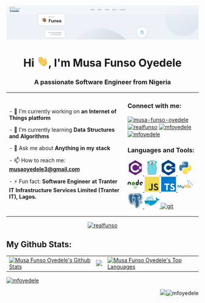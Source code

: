 <!--![MasterHead](https://blog.bit.ai/wp-content/uploads/2018/09/How-to-Embed-GitHub-Gists-in-Your-Documents-Blog-Banner.png)-->
![alt text](https://github.com/mfoyedele/mfoyedele/blob/main/mfoydele.png?raw=true)
<h1 align="center">Hi <img src="https://github.com/mfoyedele/mfoyedele/blob/main/wave.gif" width="30px">, I'm Musa Funso Oyedele</h1>
<h3 align="center">A passionate Software Engineer from Nigeria</h3>
<!--<img align= "right" alt="Coding" width="375" src="https://cdn.dribbble.com/users/1162077/screenshots/3848914/media/320984a9ca58b3c73274c9259ecf6de8.gif">-->

<table>
  <tr>
    <td>
      <p>- 🔭 I’m currently working on <b>an Internet of Things platform</b></p>
      <p>- 🌱 I’m currently learning <b>Data Structures and Algorithms</b></p>
      <p>- 💬 Ask me about <b>Anything in my stack</b></p>
      <p>- 📫 How to reach me: <b><a href=mailto:musaoyedele3@gmail.com alt=email>musaoyedele3@gmail.com</a></b></p>
      <p>- ⚡ Fun fact: <b>Software Engineer at Tranter IT Infrastructure Services Limited (Tranter IT), Lagos.</b></p>
    </td>
    <td>
      <h3 align="left">Connect with me:</h3>
      <p align="left">
      <a href="https://www.linkedin.com/in/musa-funso-oyedele-14b262195" target="blank"><img align="center" src="https://raw.githubusercontent.com/rahuldkjain/github-profile-readme-generator/master/src/images/icons/Social/linked-in-alt.svg" alt="musa-funso-oyedele" height="30" width="40" /></a>
      <a href="https://twitter.com/realfunso" target="blank"><img align="center" src="https://raw.githubusercontent.com/rahuldkjain/github-profile-readme-generator/master/src/images/icons/Social/twitter.svg" alt="realfunso" height="30" width="40" /></a>
      <a href="https://web.facebook.com/realfunso?_rdc=1&_rdr" target="blank"><img align="center" src="https://raw.githubusercontent.com/rahuldkjain/github-profile-readme-generator/master/src/images/icons/Social/facebook.svg" alt="mfoyedele" height="30" width="40" /></a>
      <a href="https://instagram.com/realfunso" target="blank"><img align="center" src="https://raw.githubusercontent.com/rahuldkjain/github-profile-readme-generator/master/src/images/icons/Social/instagram.svg" alt="mfoyedele" height="30" width="40" /></a>
      </p>
      <h3 align="left">Languages and Tools:</h3>
      <p align="left"> 
        <a href="https://dotnet.microsoft.com/en-us/languages/csharp/" target="_blank" rel="noreferrer"> <img src="https://raw.githubusercontent.com/devicons/devicon/master/icons/csharp/csharp-plain.svg" alt="csharp" width="40" height="40"/> </a>
        <a href="https://go.dev/" target="_blank" rel="noreferrer"> <img src="https://raw.githubusercontent.com/devicons/devicon/master/icons/go/go-original.svg" alt="golang" width="40" height="40"/> </a>
        <a href="https://cplusplus.com/" target="_blank" rel="noreferrer"> <img src="https://raw.githubusercontent.com/devicons/devicon/master/icons/cplusplus/cplusplus-plain.svg" alt="cplusplus" width="40" height="40"/> </a>
  <a href="https://www.python.org" target="_blank" rel="noreferrer"> <img src="https://raw.githubusercontent.com/devicons/devicon/master/icons/python/python-original.svg" alt="python" width="40" height="40"/> </a> 
      <a href="https://nodejs.org" target="_blank" rel="noreferrer"> <img src="https://raw.githubusercontent.com/devicons/devicon/master/icons/nodejs/nodejs-original-wordmark.svg" alt="nodejs" width="40" height="40"/> </a>        
      <a href="https://developer.mozilla.org/en-US/docs/Web/JavaScript" target="_blank" rel="noreferrer"> <img src="https://raw.githubusercontent.com/devicons/devicon/master/icons/javascript/javascript-original.svg" alt="javascript" width="40" height="40"/> </a>
        <a href="https://www.typescriptlang.org/" target="_blank" rel="noreferrer"> <img src="https://raw.githubusercontent.com/devicons/devicon/master/icons/typescript/typescript-plain.svg" alt="typescript" width="40" height="40"/> </a>
      <a href="https://www.mysql.com/" target="_blank" rel="noreferrer"> <img src="https://raw.githubusercontent.com/devicons/devicon/master/icons/mysql/mysql-original-wordmark.svg" alt="mysql" width="40" height="40"/> </a>
        <a href="https://www.postgresql.org/" target="_blank" rel="noreferrer"> <img src="https://raw.githubusercontent.com/devicons/devicon/master/icons/postgresql/postgresql-plain.svg" alt="postgresql" width="40" height="40"/> </a>
        <a href="https://www.docker.com/" target="_blank" rel="noreferrer"> <img src="https://raw.githubusercontent.com/devicons/devicon/master/icons/docker/docker-plain.svg" alt="docker" width="40" height="40"/> </a>
      <a href="https://git-scm.com/" target="_blank" rel="noreferrer"> <img src="https://www.vectorlogo.zone/logos/git-scm/git-scm-icon.svg" alt="git" width="40" height="40"/> </a>  
      </p>    
    </td>
  </tr>
</table>

<p align="center"> <a href="https://twitter.com/realfunso" target="blank"><img src="https://img.shields.io/twitter/follow/realfunso?logo=twitter&style=for-the-badge" alt="realfunso" /></a> </p>

## My Github Stats:

<table>
  <tr>
    <td>
       <a href="https://github.com/mfoyedele"><img alt="Musa Funso Oyedele's Github Stats" src="https://github-readme-stats.vercel.app/api?username=mfoyedele&show_icons=true&count_private=true&theme=react&hide_border=true&bg_color=1d2a3a" /></a>
    </td>
    <td>      
       <a href="http://www.github.com/mfoyedele"><img src="https://github-readme-streak-stats.herokuapp.com/?user=mfoyedele&stroke=ffffff&background=1d2a3a&ring=5BCDEC&fire=5BCDEC&currStreakNum=ffffff&currStreakLabel=5BCDEC&sideNums=ffffff&sideLabels=ffffff&dates=ffffff&hide_border=true" /></a>
    </td>
    <td>
      <a href="https://github.com/mfoyedele"><img alt="Musa Funso Oyedele's Top Languages" src="https://github-readme-stats.vercel.app/api/top-langs/?username=mfoyedele&langs_count=6&count_private=true&layout=compact&theme=react&hide_border=true&bg_color=1d2a3a"/></a>
    </td>
  </tr>
</table>

<p align="left"> <a href="https://github.com/ryo-ma/github-profile-trophy"><img src="https://github-profile-trophy.vercel.app/?username=mfoyedele" alt="mfoyedele" /></a> </p>

<p align="right"> <img src="https://media.giphy.com/media/WUlplcMpOCEmTGBtBW/giphy.gif" width="30"><img src="https://komarev.com/ghpvc/?username=mfoyedele&label=Profile%20views&color=0e75b6&style=flat" alt="mfoyedele" /> </p>


<!--
<p><img align="left" src="https://github-readme-stats.vercel.app/api/top-langs?username=mfoyedele&show_icons=true&locale=en&layout=compact" alt="mfoyedele" /></p>
<p>&nbsp;<img align="center" src="https://github-readme-stats.vercel.app/api?username=mfoyedele&show_icons=true&locale=en" alt="mfoyedele" /></p>
<p><img align="center" src="https://github-readme-streak-stats.herokuapp.com/?user=mfoyedele&" alt="mfoyedele" /></p>
-->

<!--<p align="left"> <a href="https://github.com/ryo-ma/github-profile-trophy"><img src="https://github-profile-trophy.vercel.app/?username=mfoyedele" alt="mfoyedele" /></a> </p>-->
